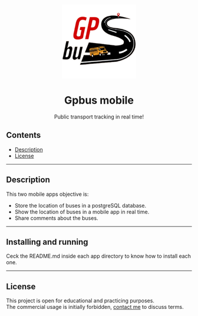 <div align="center">
  <img src="passanger_app/assets/gpbusLogo.png" alt="Logo" width="200">
</div>

<h1 align="center">Gpbus mobile</h1>
<p align="center">Public transport tracking in real time!</p>

## Contents
- [Description](#description)
- [License](#license)
<hr>

## Description  
This two mobile apps objective is:
- Store the location of buses in a postgreSQL database.
- Show the location of buses in a mobile app in real time.
- Share comments about the buses.
<hr>

## Installing and running  
Ceck the README.md inside each app directory to know how to install each one.
<hr>

## License
This project is open for educational and practicing purposes.  
The commercial usage is initially forbidden, [contact me](#contacts) to discuss terms.

